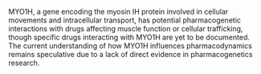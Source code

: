 MYO1H, a gene encoding the myosin IH protein involved in cellular movements and intracellular transport, has potential pharmacogenetic interactions with drugs affecting muscle function or cellular trafficking, though specific drugs interacting with MYO1H are yet to be documented. The current understanding of how MYO1H influences pharmacodynamics remains speculative due to a lack of direct evidence in pharmacogenetics research.